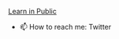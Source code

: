 [Learn in Public](https://tofujlg.github.io/quartz_hp/)

<!--
**tofujlg/tofujlg** is a ✨ _special_ ✨ repository because its `README.md` (this file) appears on your GitHub profile.

Here are some ideas to get you started:

- 🔭 I’m currently working on ...

- 👯 I’m looking to collaborate on ...
- 🤔 I’m looking for help with ...
- 💬 Ask me about ...
- 😄 Pronouns: ...
- ⚡ Fun fact: ...


-[![Anurag's GitHub stats](https://github-readme-stats.vercel.app/api?username=tofujlg)](https://github.com/anuraghazra/github-readme-stats)
-[![Top Langs](https://github-readme-stats.vercel.app/api/top-langs/?username=tofujlg)](https://github.com/chrisvsanchez/github-readme-stats)
-->
- 📫 How to reach me: Twitter
